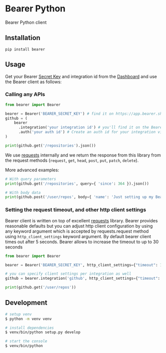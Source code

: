 # Bearer Python

Bearer Python client

## Installation

```
pip install bearer
```

## Usage

Get your Bearer [Secret Key](https://app.bearer.sh/keys) and integration id from
the [Dashboard](https://app.bearer.sh) and use the Bearer client as follows:

### Calling any APIs

```python
from bearer import Bearer

bearer = Bearer('BEARER_SECRET_KEY') # find it on https://app.bearer.sh/keys
github = (
    bearer
      .integration('your integration id') # you'll find it on the Bearer dashboard https://app.bearer.sh
      .auth('your auth id') # Create an auth id for your integration via the dashboard
)

print(github.get('/repositories').json())
```

We use [requests](https://2.python-requests.org/en/master/) internally and we
return the response from this library from the request methods (`request`,
`get`, `head`, `post`, `put`, `patch`, `delete`).

More advanced examples:

```python
# With query parameters
print(github.get('/repositories', query={ 'since': 364 }).json())

# With body data
print(github.post('/user/repos', body={ 'name': 'Just setting up my Bearer.sh' }).json())
```

### Setting the request timeout, and other http client settings
Bearer client is written on top of excellent [requests](https://github.com/psf/requests "requests library on github") library. Bearer provides reasonable defaults but you can adjust http client configuration by using any keyword argument which is accepted by requests.request method using `http_client_settings` keyword argument.
By default bearer client times out after 5 seconds. Bearer allows to increase the timeout to up to 30 seconds

```python
from bearer import Bearer

bearer = Bearer('BEARER_SECRET_KEY', http_client_settings={"timeout": 10}) # increase the request timeout to 10 seconds globally

# you can specify client settings per integration as well
github = bearer.integration('github', http_client_settings={"timeout": 2}) # github api is super fast 2 seconds should be plenty

print(github.get('/user/repos'))
```
## Development

``` bash
# setup venv
$ python -m venv venv

# install dependencies
$ venv/bin/python setup.py develop

# start the console
$ venv/bin/python
```
